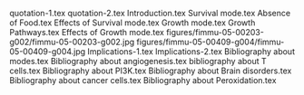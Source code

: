 quotation-1.tex
quotation-2.tex
Introduction.tex
Survival mode.tex
Absence of Food.tex
Effects of Survival mode.tex
Growth mode.tex
Growth Pathways.tex
Effects of Growth mode.tex
figures/fimmu-05-00203-g002/fimmu-05-00203-g002.jpg
figures/fimmu-05-00409-g004/fimmu-05-00409-g004.jpg
Implications-1.tex
Implications-2.tex
Bibliography about modes.tex
Bibliography about angiogenesis.tex
bibliography about T cells.tex
Bibliography about PI3K.tex
Bibliography about Brain disorders.tex
Bibliography about cancer cells.tex
Bibliography about Peroxidation.tex
